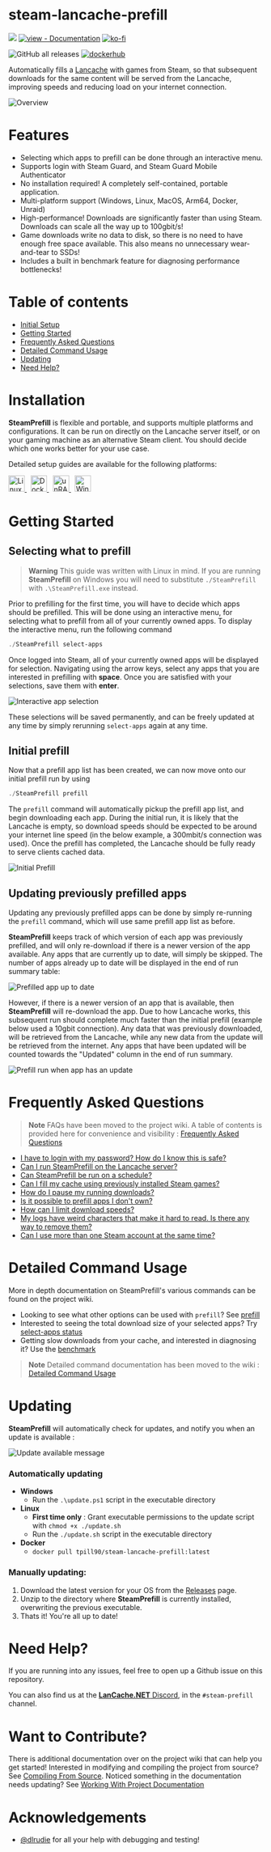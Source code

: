 # steam-lancache-prefill

[![](https://dcbadge.vercel.app/api/server/BKnBS4u?style=for-the-badge)](https://discord.com/invite/BKnBS4u)
[![view - Documentation](https://img.shields.io/badge/view-Documentation-green?style=for-the-badge)](https://tpill90.github.io/steam-lancache-prefill/)
[![ko-fi](https://ko-fi.com/img/githubbutton_sm.svg)](https://ko-fi.com/Y8Y5DWGZN)

![GitHub all releases](https://img.shields.io/github/downloads/tpill90/steam-lancache-prefill/total?color=red&style=for-the-badge)
[![dockerhub](https://img.shields.io/docker/pulls/tpill90/steam-lancache-prefill?color=9af&style=for-the-badge)](https://hub.docker.com/r/tpill90/steam-lancache-prefill)

Automatically fills a [Lancache](https://lancache.net/) with games from Steam, so that subsequent downloads for the same content will be served from the Lancache, improving speeds and reducing load on your internet connection.

<img src="docs/img/svg/overview.svg" alt="Overview">

# Features

- Selecting which apps to prefill can be done through an interactive menu.
- Supports login with Steam Guard, and Steam Guard Mobile Authenticator
- No installation required! A completely self-contained, portable application.
- Multi-platform support (Windows, Linux, MacOS, Arm64, Docker, Unraid)
- High-performance! Downloads are significantly faster than using Steam. Downloads can scale all the way up to 100gbit/s!
- Game downloads write no data to disk, so there is no need to have enough free space available. This also means no unnecessary wear-and-tear to SSDs!
- Includes a built in benchmark feature for diagnosing performance bottlenecks!

# Table of contents

- [Initial Setup](#initial-setup)
- [Getting Started](#getting-started)
- [Frequently Asked Questions](#frequently-asked-questions)
- [Detailed Command Usage](#detailed-command-usage)
- [Updating](#updating)
- [Need Help?](#need-help)

# Installation

**SteamPrefill** is flexible and portable, and supports multiple platforms and configurations. It can be run on directly on the Lancache server itself, or on your gaming machine as an alternative Steam client. You should decide which one works better for your use case.

Detailed setup guides are available for the following platforms:

<a target="_blank" href="https://tpill90.github.io/steam-lancache-prefill/install-guides/Linux-Setup-Guide">
    <img src="/docs/img/badges/linux-setup-badge.svg" height="32px" title="Linux" alt="Linux" />
</a> &nbsp;
<a target="_blank" href="https://tpill90.github.io/steam-lancache-prefill/install-guides/Docker-Setup-Guide">
    <img src="/docs/img/badges/docker-setup-badge.svg" height="32px" title="Docker" alt="Docker" />
</a> &nbsp;
<a target="_blank" href="https://tpill90.github.io/steam-lancache-prefill/install-guides/Unraid-Setup-Guide">
    <img src="/docs/img/badges/unraid-setup-badge.svg" height="32px" title="unRAID" alt="unRAID" />
</a> &nbsp;
<a target="_blank" href="https://tpill90.github.io/steam-lancache-prefill/install-guides/Windows-Setup-Guide">
    <img src="/docs/img/badges/windows-setup-badge.svg" height="32px" title="Windows" alt="Windows" />
</a>

<br/>

# Getting Started

## Selecting what to prefill

> **Warning**
> This guide was written with Linux in mind. If you are running **SteamPrefill** on Windows you will need to substitute `./SteamPrefill` with `.\SteamPrefill.exe` instead.

Prior to prefilling for the first time, you will have to decide which apps should be prefilled. This will be done using an interactive menu, for selecting what to prefill from all of your currently owned apps. To display the interactive menu, run the following command

```powershell
./SteamPrefill select-apps
```

Once logged into Steam, all of your currently owned apps will be displayed for selection. Navigating using the arrow keys, select any apps that you are interested in prefilling with **space**. Once you are satisfied with your selections, save them with **enter**.

<img src="docs/img/svg/Interactive-App-Selection.svg" alt="Interactive app selection">

These selections will be saved permanently, and can be freely updated at any time by simply rerunning `select-apps` again at any time.

## Initial prefill

Now that a prefill app list has been created, we can now move onto our initial prefill run by using

```powershell
./SteamPrefill prefill
```

The `prefill` command will automatically pickup the prefill app list, and begin downloading each app. During the initial run, it is likely that the Lancache is empty, so download speeds should be expected to be around your internet line speed (in the below example, a 300mbit/s connection was used). Once the prefill has completed, the Lancache should be fully ready to serve clients cached data.

<img src="docs/img/svg/Initial-Prefill.svg" alt="Initial Prefill">

## Updating previously prefilled apps

Updating any previously prefilled apps can be done by simply re-running the `prefill` command, which will use same prefill app list as before.

**SteamPrefill** keeps track of which version of each app was previously prefilled, and will only re-download if there is a newer version of the app available. Any apps that are currently up to date, will simply be skipped. The number of apps already up to date will be displayed in the end of run summary table:

<img src="docs/img/svg/Prefill-Up-To-Date.svg" alt="Prefilled app up to date">

However, if there is a newer version of an app that is available, then **SteamPrefill** will re-download the app. Due to how Lancache works, this subsequent run should complete much faster than the initial prefill (example below used a 10gbit connection).
Any data that was previously downloaded, will be retrieved from the Lancache, while any new data from the update will be retrieved from the internet. Any apps that have been updated will be counted towards the "Updated" column in the end of run summary.

<img src="docs/img/svg/Prefill-New-Version-Available.svg" alt="Prefill run when app has an update">

# Frequently Asked Questions

> **Note**
> FAQs have been moved to the project wiki. A table of contents is provided here for convenience and visibility : [Frequently Asked Questions](https://tpill90.github.io/steam-lancache-prefill/faq/)

- [I have to login with my password? How do I know this is safe?](https://tpill90.github.io/steam-lancache-prefill/faq/#i-have-to-login-with-my-password-how-do-i-know-this-is-safe)
- [Can I run SteamPrefill on the Lancache server?](https://tpill90.github.io/steam-lancache-prefill/faq/#can-i-run-steamprefill-on-the-lancache-server)
- [Can SteamPrefill be run on a schedule?](https://tpill90.github.io/steam-lancache-prefill/faq/#can-steamprefill-be-run-on-a-schedule)
- [Can I fill my cache using previously installed Steam games?](https://tpill90.github.io/steam-lancache-prefill/faq/#can-i-fill-my-cache-using-previously-installed-steam-games)
- [How do I pause my running downloads?](https://tpill90.github.io/steam-lancache-prefill/faq/#how-do-i-pause-my-running-downloads)
- [Is it possible to prefill apps I don't own?](https://tpill90.github.io/steam-lancache-prefill/faq/#is-it-possible-to-prefill-apps-i-dont-own)
- [How can I limit download speeds?](https://tpill90.github.io/steam-lancache-prefill/faq/#how-can-i-limit-download-speeds)
- [My logs have weird characters that make it hard to read. Is there any way to remove them?](https://tpill90.github.io/steam-lancache-prefill/faq/#my-logs-have-weird-characters-that-make-it-hard-to-read-is-there-any-way-to-remove-them)
- [Can I use more than one Steam account at the same time?](https://tpill90.github.io/steam-lancache-prefill/faq/#can-i-use-more-than-one-steam-account-at-the-same-time)

# Detailed Command Usage

More in depth documentation on SteamPrefill's various commands can be found on the project wiki.

- Looking to see what other options can be used with `prefill`?  See [prefill](https://tpill90.github.io/steam-lancache-prefill/detailed-command-usage/Prefill/)
- Interested to seeing the total download size of your selected apps? Try [select-apps status](https://tpill90.github.io/steam-lancache-prefill/detailed-command-usage/Select-Apps/#status)
- Getting slow downloads from your cache, and interested in diagnosing it?  Use the [benchmark](https://tpill90.github.io/steam-lancache-prefill/detailed-command-usage/Select-Apps/#status)


> **Note**
> Detailed command documentation has been moved to the wiki : [Detailed Command Usage](https://tpill90.github.io/steam-lancache-prefill/detailed-command-usage/Prefill/)

# Updating

**SteamPrefill** will automatically check for updates, and notify you when an update is available :

<img src="docs/img/svg/app-update-available.svg" alt="Update available message">

### Automatically updating

- **Windows**
  - Run the `.\update.ps1` script in the executable directory
- **Linux**
  - **First time only** : Grant executable permissions to the update script with `chmod +x ./update.sh`
  - Run the `./update.sh` script in the executable directory
- **Docker**
  - `docker pull tpill90/steam-lancache-prefill:latest`

### Manually updating:

1.  Download the latest version for your OS from the [Releases](https://github.com/tpill90/steam-lancache-prefill/releases) page.
2.  Unzip to the directory where **SteamPrefill** is currently installed, overwriting the previous executable.
3.  Thats it! You're all up to date!

# Need Help?

If you are running into any issues, feel free to open up a Github issue on this repository.

You can also find us at the [**LanCache.NET** Discord](https://discord.com/invite/BKnBS4u), in the `#steam-prefill` channel.

# Want to Contribute?

There is additional documentation over on the project wiki that can help you get started!  Interested in modifying and compiling the project from source? See [Compiling From Source](https://tpill90.github.io/steam-lancache-prefill/dev-guides/Compiling-from-source/).  Noticed something in the documentation needs updating?  See [Working With Project Documentation](https://tpill90.github.io/steam-lancache-prefill/dev-guides/mkdocs-setup/)

# Acknowledgements

- [@dlrudie](https://github.com/dlrudie) for all your help with debugging and testing!

